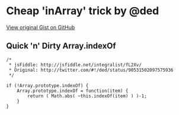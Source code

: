 # Cheap 'inArray' trick by @ded

[View original Gist on GitHub](https://gist.github.com/Integralist/1077593)

## Quick 'n' Dirty Array.indexOf

```indexof
/*
 * jsFiddle: http://jsfiddle.net/integralist/fL2Xv/
 * Original: http://twitter.com/#!/ded/status/90531502097575936
 */

if (!Array.prototype.indexOf) {
    Array.prototype.indexOf = function(item) {
        return ( Math.abs( ~this.indexOf(item) ) )-1;
    }
}
```

